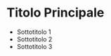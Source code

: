 <!DOCTYPE html>
<html lang="it">
<head>
  <meta charset="UTF-8">
  <meta name="viewport" content="width=device-width, initial-scale=1.0">
  <link rel="stylesheet" href="styles.css">
  <title>Indice</title>
</head>
<body>
  <div class="container">
    <div class="title-bar">
      <h1>Titolo Principale</h1>
    </div>
    <div class="subtitle-bar">
      <ul>
        <li>Sottotitolo 1</li>
        <li>Sottotitolo 2</li>
        <li>Sottotitolo 3</li>
      </ul>
    </div>
  </div>
</body>
</html>

